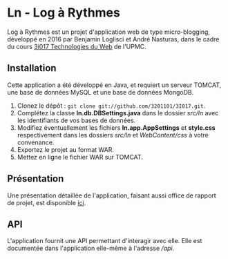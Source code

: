 
# Ln - Log à Rythmes

Log à Rythmes est un projet d'application web de type micro-blogging, développé en 2016 par Benjamin Loglisci et André Nasturas, dans le cadre du cours [3i017 Technologies du Web](http://www-licence.ufr-info-p6.jussieu.fr/lmd/licence//public/espace_public/offres_formation/descr_ue.php?code_ue=3I017) de l'UPMC.

## Installation

Cette application a été développé en Java, et requiert un serveur TOMCAT, une base de données MySQL et une base de données MongoDB.

1. Clonez le dépôt : ```git clone git://github.com/3201101/3I017.git```.
2. Complétez la classe **ln.db.DBSettings.java** dans le dossier _src/ln_ avec les identifiants de vos bases de données.
3. Modifiez éventuellement les fichiers **ln.app.AppSettings** et **style.css** respectivement dans les dossiers _src/ln_ et _WebContent/css_ à votre convenance.
4. Exportez le projet au format WAR.
5. Mettez en ligne le fichier WAR sur TOMCAT.


## Présentation

Une présentation détaillée de l'application, faisant aussi office de rapport de projet, est disponible [ici](https://github.com/3201101/3I017/REPORT.md).


## API

L'application fournit une API permettant d'interagir avec elle. Elle est documentée dans l'application elle-même à l'adresse _/api_.